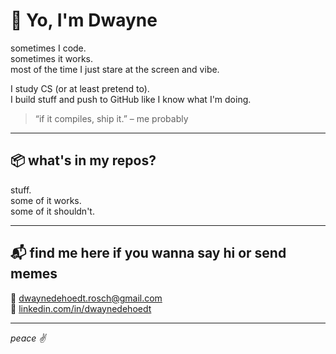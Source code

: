 # 👋 Yo, I'm Dwayne

sometimes I code.  
sometimes it works.  
most of the time I just stare at the screen and vibe.

I study CS (or at least pretend to).  
I build stuff and push to GitHub like I know what I'm doing.

> “if it compiles, ship it.” – me probably

---

## 📦 what's in my repos?
stuff.  
some of it works.  
some of it shouldn't.

---

## 📬 find me here if you wanna say hi or send memes

📧 [dwaynedehoedt.rosch@gmail.com](mailto:dwaynedehoedt.rosch@gmail.com)  
🔗 [linkedin.com/in/dwaynedehoedt](https://www.linkedin.com/in/dwaynedehoedt)

---

*peace ✌️*
